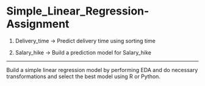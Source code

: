 # Simple_Linear_Regression-Assignment

1) Delivery_time -> Predict delivery time using sorting time 

2) Salary_hike -> Build a prediction model for Salary_hike

------------------------------------------------------------

Build a simple linear regression model by performing EDA and do necessary transformations and select the best model using R or Python.

